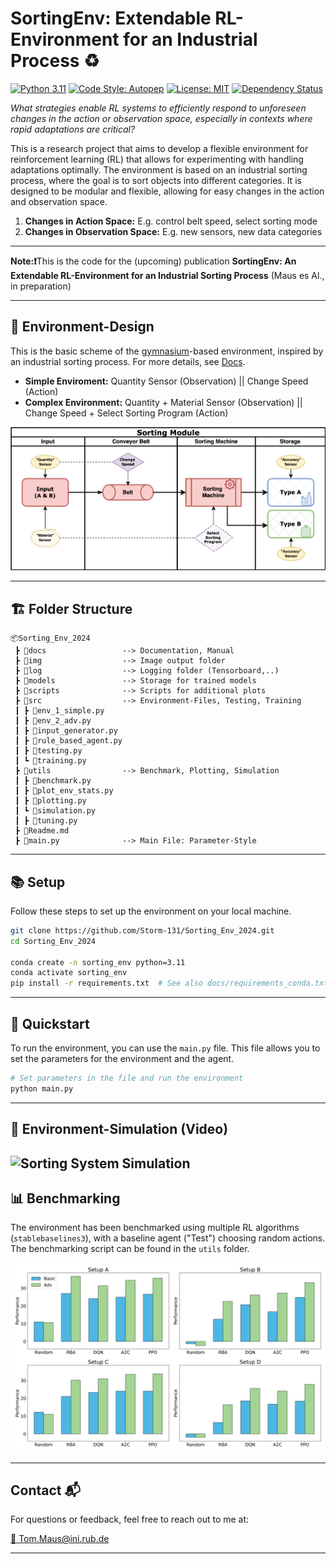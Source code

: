 # SortingEnv: Extendable RL-Environment for an Industrial Process ♻

[![Python 3.11](https://img.shields.io/badge/python-3.11-blue.svg)](https://www.python.org/downloads/release/python-390/)
[![Code Style: Autopep](https://img.shields.io/badge/code%20style-autopep8-lightgrey)](https://pypi.org/project/autopep8/)
[![License: MIT](https://img.shields.io/badge/License-MIT-yellow.svg)](https://opensource.org/licenses/MIT)
[![Dependency Status](https://img.shields.io/badge/dependencies-up%20to%20date-brightgreen)](<(https://img.shields.io/badge/dependencies-up%20to%20date-brightgreen)>)

_What strategies enable RL systems to efficiently respond to unforeseen changes in the action or observation space, especially in contexts where rapid adaptations are critical?_

This is a research project that aims to develop a flexible environment for reinforcement learning (RL) that allows for experimenting with handling adaptations optimally. The environment is based on an industrial sorting process, where the goal is to sort objects into different categories. It is designed to be modular and flexible, allowing for easy changes in the action and observation space.

1. **Changes in Action Space:** E.g. control belt speed, select sorting mode
2. **Changes in Observation Space:** E.g. new sensors, new data categories

---
**Note:❗️**This is the code for the (upcoming) publication **SortingEnv: An Extendable RL-Environment for an Industrial Sorting Process** (Maus es Al., in preparation)

---

## 🤖 Environment-Design

This is the basic scheme of the [gymnasium](https://gymnasium.farama.org/index.html)-based environment, inspired by an industrial sorting process. For more details, see [Docs](docs/Environment.md).

- **Simple Enviroment:** Quantity Sensor (Observation) || Change Speed (Action)
- **Complex Environment:** Quantity + Material Sensor (Observation) || Change Speed + Select Sorting Program (Action)

![alt text](docs/Sorting_Flowchart.svg)

---

## 🏗 Folder Structure

```
📦Sorting_Env_2024
 ┣ 📂docs                 --> Documentation, Manual
 ┣ 📂img                  --> Image output folder
 ┣ 📂log                  --> Logging folder (Tensorboard,..)
 ┣ 📂models               --> Storage for trained models
 ┣ 📂scripts              --> Scripts for additional plots
 ┣ 📂src                  --> Environment-Files, Testing, Training
 ┃ ┣ 📜env_1_simple.py
 ┃ ┣ 📜env_2_adv.py
 ┃ ┣ 📜input_generator.py
 ┃ ┣ 📜rule_based_agent.py
 ┃ ┣ 📜testing.py
 ┃ ┗ 📜training.py
 ┣ 📂utils                --> Benchmark, Plotting, Simulation
 ┃ ┣ 📜benchmark.py
 ┃ ┣ 📜plot_env_stats.py
 ┃ ┣ 📜plotting.py
 ┃ ┗ 📜simulation.py
 ┃ ┣ 📜tuning.py
 ┣ 📜Readme.md
 ┣ 📜main.py              --> Main File: Parameter-Style
```

---

## 📚 Setup

Follow these steps to set up the environment on your local machine.

```bash
git clone https://github.com/Storm-131/Sorting_Env_2024.git
cd Sorting_Env_2024

conda create -n sorting_env python=3.11
conda activate sorting_env
pip install -r requirements.txt  # See also docs/requirements_conda.txt
```

---

## 🚀 Quickstart

To run the environment, you can use the `main.py` file. This file allows you to set the parameters for the environment and the agent.
```bash
# Set parameters in the file and run the environment
python main.py
```

---

## 🎥 Environment-Simulation (Video)

## ![Sorting System Simulation](img/Sorting-System-Environment-Simulation.gif)

## 📊 Benchmarking

The environment has been benchmarked using multiple RL algorithms (`stablebaselines3`), with a baseline agent ("Test") choosing random actions. The benchmarking script can be found in the `utils` folder.

![Model Performance](docs/model_comparison.svg)

---

## Contact 📬

For questions or feedback, feel free to reach out to me at:

[📧 Tom.Maus@ini.rub.de](mailto:tom.maus@ini.rub.de)

---


